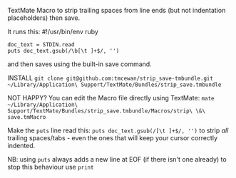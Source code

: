 TextMate Macro to strip trailing spaces from line ends (but not indentation placeholders) then save.

It runs this:
    #!/usr/bin/env ruby

    doc_text = STDIN.read
    puts doc_text.gsub(/\b[\t ]+$/, '')
and then saves using the built-in save command.

INSTALL
`git clone git@github.com:tmcewan/strip_save-tmbundle.git ~/Library/Application\ Support/TextMate/Bundles/strip_save.tmbundle`

NOT HAPPY?
You can edit the Macro file directly using TextMate:
`mate ~/Library/Application\ Support/TextMate/Bundles/strip_save.tmbundle/Macros/strip\ \&\ save.tmMacro`

Make the `puts` line read this: `puts doc_text.gsub(/[\t ]+$/, '')` to strip *all* trailing spaces/tabs - even the ones that will keep your cursor correctly indented.

NB: using `puts` always adds a new line at EOF (if there isn't one already) to stop this behaviour use `print`
